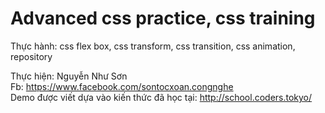# Advanced css practice, css training

Thực hành: css flex box, css transform, css transition, css animation, repository<br />

Thực hiện: Nguyễn Như Sơn<br />
Fb: https://www.facebook.com/sontocxoan.congnghe<br />
Demo được viết dựa vào kiến thức đã học tại: http://school.coders.tokyo/<br />
